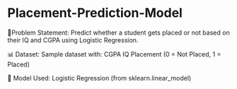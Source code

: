 # Placement-Prediction-Model

📌Problem Statement:
Predict whether a student gets placed or not based on their IQ and CGPA using Logistic Regression.

📊 Dataset:
Sample dataset with:
CGPA
IQ
Placement (0 = Not Placed, 1 = Placed)
 
🧠 Model Used:
Logistic Regression (from sklearn.linear_model)
